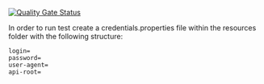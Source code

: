 [![Quality Gate Status](https://sonarcloud.io/api/project_badges/measure?project=veritacodex_TastyTrade.Api.Client&metric=alert_status)](https://sonarcloud.io/summary/new_code?id=veritacodex_TastyTrade.Api.Client)


In order to run test create a credentials.properties file within the resources folder with the following structure:

```
login=
password=
user-agent=
api-root=
```
